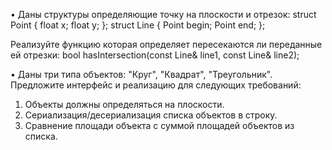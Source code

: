 • Даны структуры определяющие точку на плоскости и отрезок:
struct Point {
 float x;
 float y;
};
struct Line
{
 Point begin;
 Point end;
};

Реализуйте функцию которая определяет пересекаются ли переданные ей отрезки:
bool hasIntersection(const Line& line1, const Line& line2);

• Даны три типа объектов: "Круг", "Квадрат", "Треугольник". Предложите интерфейс и 
реализацию для следующих требований:
1. Объекты должны определяться на плоскости.
2. Сериализация/десериализация списка объектов в строку.
3. Сравнение площади объекта с суммой площадей объектов из списка.
